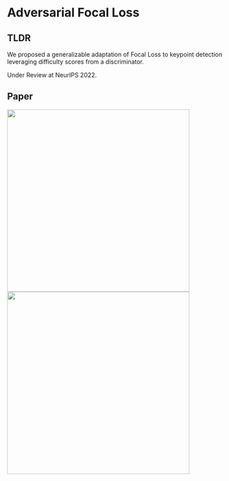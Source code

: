 # Adversarial Focal Loss

## TLDR
We proposed a generalizable adaptation of Focal Loss to keypoint detection leveraging difficulty scores from a discriminator.

Under Review at NeurIPS 2022.

## Paper
<img src="https://github.com/ChenRaphaelLiu/AdversarialFocalLoss/blob/main/paper/pages/AFL_20220519_Page_01.png" width="425"/> <img src="https://github.com/ChenRaphaelLiu/AdversarialFocalLoss/blob/main/paper/pages/AFL_20220519_Page_02.png" width="425"/> 
